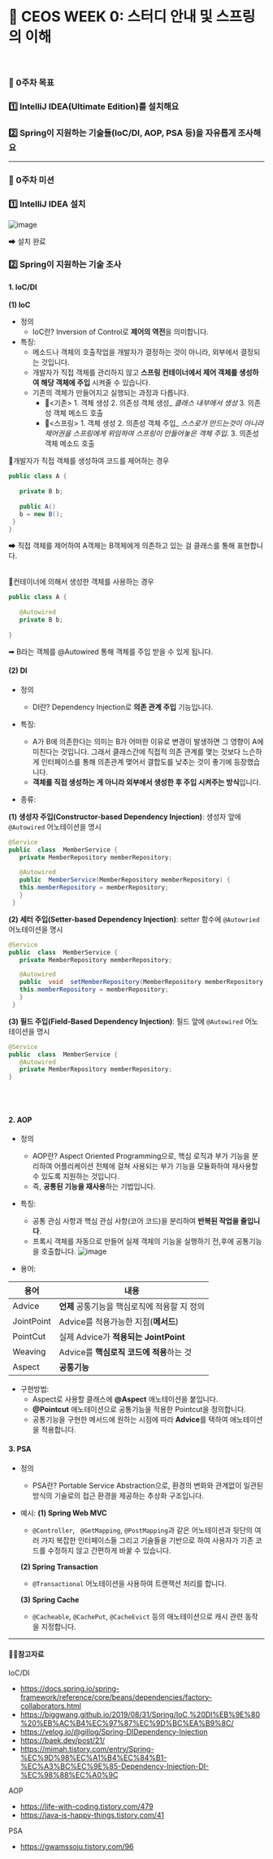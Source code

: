 # 📂 CEOS WEEK 0: 스터디 안내 및 스프링의 이해
<br>

### 🌱 0주차 목표 

### 1️⃣ IntelliJ IDEA(Ultimate Edition)를 설치해요
### 2️⃣ Spring이 지원하는 기술들(IoC/DI, AOP, PSA 등)을 자유롭게 조사해요

---

### 🌱 0주차 미션

### 1️⃣ IntelliJ IDEA 설치

![image](https://github.com/CAPSTON-EIGHT/EIGHT_SERVER/assets/77966605/0c62a68b-991c-44d5-a2e8-5ba3d63512fc)

➡ 설치 완료

### 2️⃣ Spring이 지원하는 기술 조사

#### 1. IoC/DI

<b> (1) IoC </b>
 - 정의
   - IoC란? Inversion of Control로 **제어의 역전**을 의미합니다. 
 - 특징:
    - 메소드나 객체의 호출작업을 개발자가 결정하는 것이 아니라, 외부에서 결정되는 것입니다.
    - 개발자가 직접 객체를 관리하지 않고 **스프링 컨테이너에서 제어 객체를 생성하여 해당 객체에 주입** 시켜줄 수 있습니다.
    - 기존의 객체가 만들어지고 실행되는 과정과 다릅니다.
      - 🔎<기존> 1.  객체 생성 2.  의존성 객체 생성_   _클래스 내부에서 생성_ 3.  의존성 객체 메소드 호출
      - 🔎<스프링> 1. 객체 생성  2. 의존성 객체 주입_   _스스로가 만드는것이 아니라 제어권을  스프링에게 위임하여 스프링이 만들어놓은 객체 주입._  3. 의존성 객체 메소드 호출

 
🎯개발자가 직접 객체를 생성하여 코드를 제어하는 경우 
```Java
public class A {  
  
   private B b;  
  
   public A()  
   b = new B();  
 }  
}
```
➡ 직접 객체를 제어하여 A객체는 B객체에게 의존하고 있는 걸 클래스를 통해 표현합니다.
<br></br>

🎯컨테이너에 의해서 생성한 객체를 사용하는 경우 
```Java
public class A {  
  
   @Autowired  
   private B b;  
  
}
```
➡ B라는 객체를 @Autowired 통해 객체를 주입 받을 수 있게 됩니다.
<br>

#### (2) DI
 - 정의
   - DI란? Dependency Injection로 **의존 관계 주입** 기능입니다. 
 - 특징:
    - A가 B에 의존한다는 의미는 B가 어떠한 이유로 변경이 발생하면 그 영향이 A에 미친다는 것입니다. 그래서 클래스간에 직접적 의존 관계를 맺는 것보다 느슨하게 인터페이스를 통해 의존관계 맺어서 결합도를 낮추는 것이 좋기에 등장했습니다.
    -  **객체를 직접 생성하는 게 아니라 외부에서 생성한 후 주입 시켜주는 방식**입니다.

  - 종류:
    
**(1) 생성자 주입(Constructor-based Dependency Injection)**: 생성자 앞에 `@Autowired` 어노테이션을 명시
```Java
@Service  
public  class  MemberService {
   private MemberRepository memberRepository; 
   
   @Autowired  
   public  MemberService(MemberRepository memberRepository) {                
   this.memberRepository = memberRepository; 
   } 
 }
```

**(2) 세터 주입(Setter-based Dependency Injection)**: setter 함수에  `@Autowried` 어노테이션을 명시

```Java
@Service  
public  class  MemberService {
   private MemberRepository memberRepository; 

   @Autowired  
   public  void  setMemberRepository(MemberRepository memberRepository) {
   this.memberRepository = memberRepository; 
   } 
 }
```
**(3) 필드 주입(Field-Based Dependency Injection)**: 필드 앞에 `@Autowired` 어노테이션을 명시

```Java
@Service  
public  class  MemberService { 
   @Autowired  
   private MemberRepository memberRepository; 
}
```
<br></br>
#### 2. AOP
 - 정의
   - AOP란? Aspect Oriented Programming으로, 핵심 로직과 부가 기능을 분리하여 어플리케이션 전체에 걸쳐 사용되는 부가 기능을 모듈화하여 재사용할 수 있도록 지원하는 것입니다.
   - 즉, **공통된 기능을 재사용**하는 기법입니다.
 - 특징:
    - 공통 관심 사항과 핵심 관심 사항(코어 코드)을 분리하여 **반복된 작업을 줄입니다**.
    - 프록시 객체를 자동으로 만들어 실제 객체의 기능을 실행하기 전,후에 공통기능을 호출합니다.
![image](https://github.com/CAPSTON-EIGHT/EIGHT_SERVER/assets/77966605/46f780c6-a838-408c-8a85-3c2005e0db75)

 - 용어:
    
|용어  | 내용 |
|--|--|
|Advice  | **언제** 공통기능을 핵심로직에 적용할 지 정의 |
|JointPoint | Advice를 적용가능한 지점(**메서드**) |
|PointCut  | 실제 Advice가 **적용되는 JointPoint** |
|Weaving  | Advice를 **핵심로직 코드에 적용**하는 것 |
|Aspect  | **공통기능** |

 - 구현방법:
    - Aspect로 사용할 클래스에 **@Aspect** 애노테이션을 붙입니다.
    - **@Pointcut** 애노테이션으로 공통기능을 적용한 Pointcut을 정의합니다.
    - 공통기능을 구현한 메서드에 원하는 시점에 따라 **Advice**를 택하여 애노테이션을 적용합니다.



#### 3. PSA
 - 정의
   - PSA란? Portable Service Abstraction으로, 환경의 변화와 관계없이 일관된 방식의 기술로의 접근 환경을 제공하는 추상화 구조입니다.
 - 예시:
    **(1) Spring Web MVC**
      - `@Controller`, ` @GetMapping`,  `@PostMapping`과 같은 어노테이션과 뒷단의 여러 가지 복잡한 인터페이스들 그리고 기술들을 기반으로 하여 사용자가 기존 코드를 수정하지 않고 간편하게 바꿀 수 있습니다.

   **(2) Spring Transaction**
      - `@Transactional` 어노테이션을 사용하여 트랜잭션 처리를 합니다.
  
   **(3) Spring Cache**
      - `@Cacheable`, `@CachePut`, `@CacheEvict` 등의 애노테이션으로  캐시 관련 동작을 지정합니다.


---
#### 🏄‍♀️참고자료
IoC/DI
- https://docs.spring.io/spring-framework/reference/core/beans/dependencies/factory-collaborators.html
 - https://biggwang.github.io/2019/08/31/Spring/IoC,%20DI%EB%9E%80%20%EB%AC%B4%EC%97%87%EC%9D%BC%EA%B9%8C/
- https://velog.io/@gillog/Spring-DIDependency-Injection
- https://baek.dev/post/21/
- https://mimah.tistory.com/entry/Spring-%EC%9D%98%EC%A1%B4%EC%84%B1-%EC%A3%BC%EC%9E%85-Dependency-Injection-DI-%EC%98%88%EC%A0%9C

AOP

 - https://life-with-coding.tistory.com/479
- https://java-is-happy-things.tistory.com/41

PSA
- https://gwamssoju.tistory.com/96
